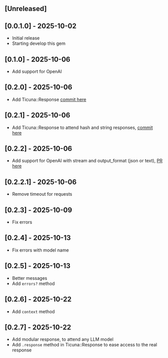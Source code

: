 ## [Unreleased]

## [0.0.1.0] - 2025-10-02

- Initial release
- Starting develop this gem

## [0.1.0] - 2025-10-06
- Add support for OpenAI

## [0.2.0] - 2025-10-06
- Add Ticuna::Response [commit here](https://github.com/thiagochirana/ticuna/commit/04ee12ee4caa3c7d30962a117777ef101607eba6)

## [0.2.1] - 2025-10-06
- Add Ticuna::Response to attend hash and string responses, [commit here](https://github.com/thiagochirana/ticuna/commit/0c7cb8a9e843f37eab41cda35252c10163dc3c9b)

## [0.2.2] - 2025-10-06
- Add support for OpenAI with stream and output_format (json or text), [PR here](https://github.com/thiagochirana/ticuna/pull/2)

## [0.2.2.1] - 2025-10-06
- Remove timeout for requests

## [0.2.3] - 2025-10-09
- Fix errors

## [0.2.4] - 2025-10-13
- Fix errors with model name

## [0.2.5] - 2025-10-13
- Better messages
- Add `errors?` method

## [0.2.6] - 2025-10-22
- Add `context` method

## [0.2.7] - 2025-10-22
- Add modular response, to attend any LLM model
- Add `.response` method in Ticuna::Response to ease access to the real response